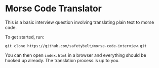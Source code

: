 # Morse Code Translator

This is a basic interview question involving translating plain text to morse code.

To get started, run:

`git clone https://github.com/safetybelt/morse-code-interview.git`

You can then open `index.html` in a browser and everything should be hooked up already.  The translation process is up to you.

